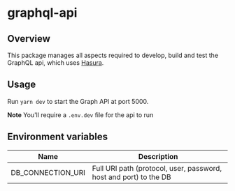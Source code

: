 # graphql-api

## Overview

This package manages all aspects required to develop, build and test the GraphQL api, which uses [Hasura](https://hasura.io/).

## Usage

Run `yarn dev` to start the Graph API at port 5000.

**Note** You'll require a `.env.dev` file for the api to run

## Environment variables

| Name              | Description                                                       |
| ----------------- | ----------------------------------------------------------------- |
| DB_CONNECTION_URI | Full URI path (protocol, user, password, host and port) to the DB |

